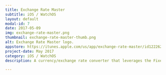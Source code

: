 ```yaml
---
title: Exchange Rate Master
subtitle: iOS / WatchOS
layout: default
modal-id: 7
date: 2017-05-09
img: exchange-rate-master.png
thumbnail: exchange-rate-master-thumb.png
alt: Exchange Rate Master logo.
appstore: https://itunes.apple.com/us/app/exchange-rate-master/id1222626707
project-date: May 2017
category: iOS / WatchOS
description: A currency/exchange rate converter that leverages the Fixer.io API for live exchange rate data.

---
```

